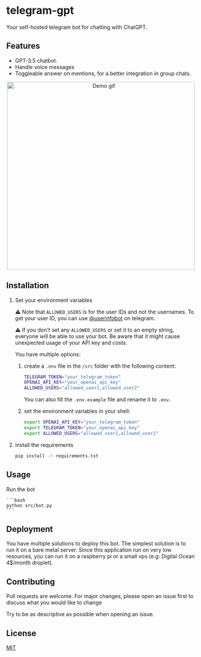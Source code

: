 # telegram-gpt

Your self-hosted telegram bot for chatting with ChatGPT.

## Features

- GPT-3.5 chatbot.
- Handle voice messages
- Toggleable answer on mentions, for a better integration in group chats.

<div align="center">
    <img src="assets/demo.gif" alt="Demo gif" height="500">
</div>

## Installation

1. Set your environment variables

   ⚠ Note that `ALLOWED_USERS` is for the user IDs and not the usernames. To get your user ID, you can use [@userinfobot](https://t.me/userinfobot) on telegram.
   
   ⚠ If you don't set any `ALLOWED_USERS` or set it to an empty string, everyone will be able to use your bot. Be aware that it might cause unexpected usage of your API key and costs.

   You have multiple options:

   1. create a `.env` file in the `/src` folder with the following content:
   
       ```bash
      TELEGRAM_TOKEN="your_telegram_token"
      OPENAI_API_KEY="your_openai_api_key" 
      ALLOWED_USERS="allowed_user1,allowed_user2"
       ```

      You can also fill the `.env.example` file and rename it to `.env`.

   2. set the environment variables in your shell:

       ```bash
      export OPENAI_API_KEY="your_telegram_token"
      export TELEGRAM_TOKEN="your_openai_api_key"
      export ALLOWED_USERS="allowed_user1,allowed_user2"
       ```

2. Install the requirements

    ```bash
    pip install -r requirements.txt
    ```

## Usage

Run the bot

    ```bash
    python src/bot.py
    ```

## Deployment

You have multiple solutions to deploy this bot. The simplest solution is to run it on a bare metal server. Since this application run on very low resources, you can run it on a raspberry pi or a small vps (e.g: Digital Ocean 4$/month droplet).



## Contributing

Pull requests are welcome. For major changes, please open an issue first to discuss what you would like to change

Try to be as descriptive as possible when opening an issue.

## License

[MIT](LICENSE)
